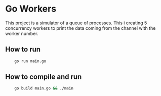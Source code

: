 # Go Workers

This project is a simulator of a queue of processes. This i creating 5 concurrency workers to print the data coming from the channel with the worker number.

## How to run
```bash
    go run main.go
```

## How to compile and run
```bash
    go build main.go && ./main
```